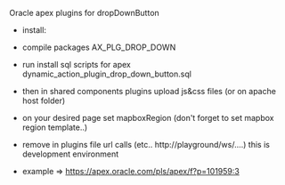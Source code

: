 Oracle apex plugins for dropDownButton
- install:
- compile packages AX_PLG_DROP_DOWN
- run install sql scripts for apex dynamic_action_plugin_drop_down_button.sql
- then in shared components plugins upload js&css files (or on apache host folder)
- on your desired page set mapboxRegion (don't forget to set mapbox region template..)
- remove in plugins file url calls 
   (etc.. http://playground/ws/....) 
    this is development environment 

- example => https://apex.oracle.com/pls/apex/f?p=101959:3
   

